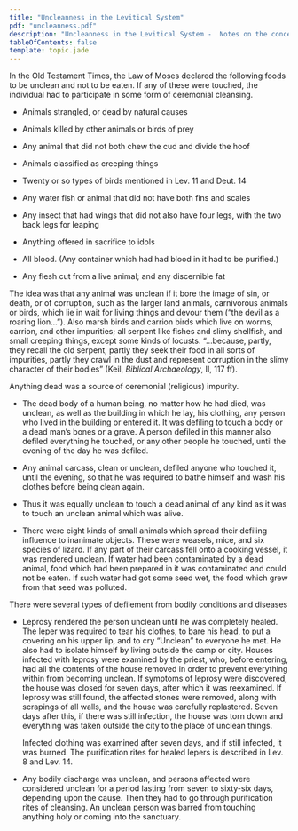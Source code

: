 ```yaml
---
title: "Uncleanness in the Levitical System"
pdf: "uncleanness.pdf"
description: "Uncleanness in the Levitical System -  Notes on the concept of ceremonial uncleanness in the Old Testament Jewish system."
tableOfContents: false
template: topic.jade
---
```


In the Old Testament Times, the Law of Moses declared the following
foods to be unclean and not to be eaten. If any of these were touched,
the individual had to participate in some form of ceremonial cleansing.

*    Animals strangled, or dead by natural causes

*    Animals killed by other animals or birds of prey

*    Any animal that did not both chew the cud and divide the hoof

*    Animals classified as creeping things

*    Twenty or so types of birds mentioned in Lev. 11 and Deut. 14

*    Any water fish or animal that did not have both fins and scales

*    Any insect that had wings that did not also have four legs, with
     the two back legs for leaping

*    Anything offered in sacrifice to idols

*    All blood. (Any container which had had blood in it had to be
     purified.)

*    Any flesh cut from a live animal; and any discernible fat

The idea was that any animal was unclean if it bore the image of sin, or
death, or of corruption, such as the larger land animals, carnivorous
animals or birds, which lie in wait for living things and devour them
(“the devil as a roaring lion…”). Also marsh birds and carrion birds
which live on worms, carrion, and other impurities; all serpent like
fishes and slimy shellfish, and small creeping things, except some kinds
of locusts. “…because, partly, they recall the old serpent, partly they
seek their food in all sorts of impurities, partly they crawl in the
dust and represent corruption in the slimy character of their bodies”
(Keil, *Biblical Archaeology*, II, 117 ff).

Anything dead was a source of ceremonial (religious) impurity.

*   The dead body of a human being, no matter how he had died, was
    unclean, as well as the building in which he lay, his clothing, any
    person who lived in the building or entered it. It was defiling to
    touch a body or a dead man’s bones or a grave. A person defiled in
    this manner also defiled everything he touched, or any other people
    he touched, until the evening of the day he was defiled.

*   Any animal carcass, clean or unclean, defiled anyone who touched it,
    until the evening, so that he was required to bathe himself and wash
    his clothes before being clean again.

*   Thus it was equally unclean to touch a dead animal of any kind as it
    was to touch an unclean animal which was alive.

*   There were eight kinds of small animals which spread their defiling
    influence to inanimate objects. These were weasels, mice, and six
    species of lizard. If any part of their carcass fell onto a cooking
    vessel, it was rendered unclean. If water had been contaminated by a
    dead animal, food which had been prepared in it was contaminated and
    could not be eaten. If such water had got some seed wet, the food
    which grew from that seed was polluted.

There were several types of defilement from bodily conditions and
diseases

*   Leprosy rendered the person unclean until he was completely healed.
    The leper was required to tear his clothes, to bare his head, to put
    a covering on his upper lip, and to cry “Unclean” to everyone he
    met. He also had to isolate himself by living outside the camp or
    city. Houses infected with leprosy were examined by the priest, who,
    before entering, had all the contents of the house removed in order
    to prevent everything within from becoming unclean. If symptoms of
    leprosy were discovered, the house was closed for seven days, after
    which it was reexamined. If leprosy was still found, the affected
    stones were removed, along with scrapings of all walls, and the
    house was carefully replastered. Seven days after this, if there was
    still infection, the house was torn down and everything was taken
    outside the city to the place of unclean things.

    Infected clothing was examined after seven days, and if still
    infected, it was burned. The purification rites for healed lepers is
    described in Lev. 8 and Lev. 14.

*   Any bodily discharge was unclean, and persons affected were
    considered unclean for a period lasting from seven to sixty-six
    days, depending upon the cause. Then they had to go through
    purification rites of cleansing. An unclean person was barred from
    touching anything holy or coming into the sanctuary.

